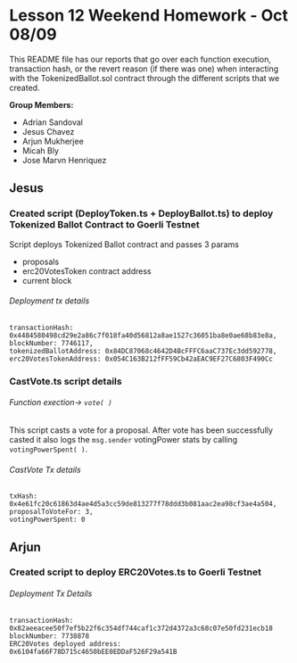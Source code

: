 # Lesson 12 Weekend Homework - Oct 08/09

This README file has our reports that go over each function execution, transaction hash, or the revert reason (if there was one) when 
interacting with the TokenizedBallot.sol contract through the different scripts that we created.

**Group Members:**

- Adrian Sandoval
- Jesus Chavez
- Arjun Mukherjee
- Micah Bly
- Jose Marvn Henriquez


## Jesus

### Created script (DeployToken.ts + DeployBallot.ts) to deploy Tokenized Ballot Contract to Goerli Testnet
Script deploys Tokenized Ballot contract and passes 3 params
- proposals
- erc20VotesToken contract address
- current block

###### Deployment tx details
```
transactionHash: 0x4484580498cd29e2a86c7f018fa40d56812a8ae1527c36051ba8e0ae68b83e8a,
blockNumber: 7746117,
tokenizedBallotAddress: 0x84DC87068c4642D4BcFFFC6aaC737Ec3dd592778,
erc20VotesTokenAddress: 0x054C163B212fFF59Cb42aEAC9EF27C6803F490Cc
```

### CastVote.ts script details 
###### Function exection-> `vote( )`

This script casts a vote for a proposal. After vote has been successfully casted it also logs the `msg.sender` votingPower stats by calling `votingPowerSpent( )`. 

###### CastVote Tx details
```
txHash: 0x4e61fc20c61863d4ae4d5a3cc59de813277f78ddd3b081aac2ea98cf3ae4a504,
proposalToVoteFor: 3,
votingPowerSpent: 0
```

## Arjun

### Created script to deploy ERC20Votes.ts to Goerli Testnet

###### Deployment Tx Details

```
transactionHash: 0x82aeeacee50f7ef5b22f6c354df744caf1c372d4372a3c68c07e50fd231ecb18
blockNumber: 7738878
ERC20Votes deployed address: 0x6104fa66F78D715c4650bEE0EDDaF526F29a541B
```
